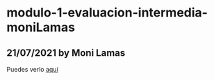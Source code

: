 # modulo-1-evaluacion-intermedia-moniLamas
## 21/07/2021 by Moni Lamas 


Puedes verlo [aquí]( http://beta.adalab.es/modulo-1-evaluacion-intermedia-moniLamas/)
